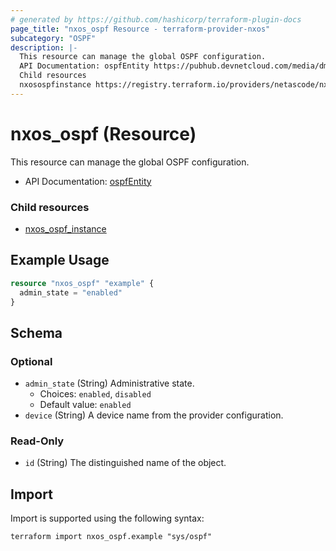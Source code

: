 ```yaml
---
# generated by https://github.com/hashicorp/terraform-plugin-docs
page_title: "nxos_ospf Resource - terraform-provider-nxos"
subcategory: "OSPF"
description: |-
  This resource can manage the global OSPF configuration.
  API Documentation: ospfEntity https://pubhub.devnetcloud.com/media/dme-docs-10-2-2/docs/Routing%20and%20Forwarding/ospf:Entity/
  Child resources
  nxosospfinstance https://registry.terraform.io/providers/netascode/nxos/latest/docs/resources/ospf_instance
---
```


# nxos_ospf (Resource)

This resource can manage the global OSPF configuration.

- API Documentation: [ospfEntity](https://pubhub.devnetcloud.com/media/dme-docs-10-2-2/docs/Routing%20and%20Forwarding/ospf:Entity/)

### Child resources

- [nxos_ospf_instance](https://registry.terraform.io/providers/netascode/nxos/latest/docs/resources/ospf_instance)

## Example Usage

```terraform
resource "nxos_ospf" "example" {
  admin_state = "enabled"
}
```

<!-- schema generated by tfplugindocs -->
## Schema

### Optional

- `admin_state` (String) Administrative state.
  - Choices: `enabled`, `disabled`
  - Default value: `enabled`
- `device` (String) A device name from the provider configuration.

### Read-Only

- `id` (String) The distinguished name of the object.

## Import

Import is supported using the following syntax:

```shell
terraform import nxos_ospf.example "sys/ospf"
```
